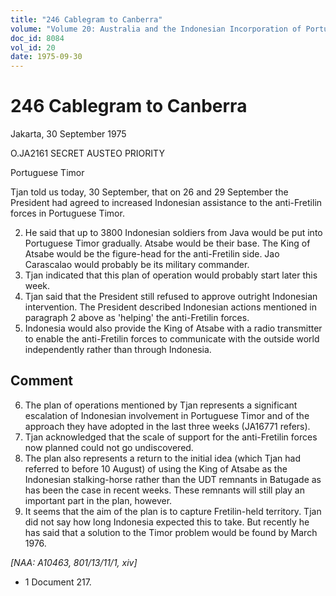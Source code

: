 ```yaml
---
title: "246 Cablegram to Canberra"
volume: "Volume 20: Australia and the Indonesian Incorporation of Portuguese Timor, 1974-1976"
doc_id: 8084
vol_id: 20
date: 1975-09-30
---
```


# 246 Cablegram to Canberra

Jakarta, 30 September 1975

O.JA2161 SECRET AUSTEO PRIORITY

Portuguese Timor

Tjan told us today, 30 September, that on 26 and 29 September the President had agreed to increased Indonesian assistance to the anti-Fretilin forces in Portuguese Timor.

  2. He said that up to 3800 Indonesian soldiers from Java would be put into Portuguese Timor gradually. Atsabe would be their base. The King of Atsabe would be the figure-head for the anti-Fretilin side. Jao Carascalao would probably be its military commander.
  3. Tjan indicated that this plan of operation would probably start later this week.
  4. Tjan said that the President still refused to approve outright Indonesian intervention. The President described Indonesian actions mentioned in paragraph 2 above as 'helping' the anti-Fretilin forces.
  5. Indonesia would also provide the King of Atsabe with a radio transmitter to enable the anti-Fretilin forces to communicate with the outside world independently rather than through Indonesia. 

## Comment

  6. The plan of operations mentioned by Tjan represents a significant escalation of Indonesian involvement in Portuguese Timor and of the approach they have adopted in the last three weeks (JA16771 refers).
  7. Tjan acknowledged that the scale of support for the anti-Fretilin forces now planned could not go undiscovered.
  8. The plan also represents a return to the initial idea (which Tjan had referred to before 10 August) of using the King of Atsabe as the Indonesian stalking-horse rather than the UDT remnants in Batugade as has been the case in recent weeks. These remnants will still play an important part in the plan, however.
  9. It seems that the aim of the plan is to capture Fretilin-held territory. Tjan did not say how long Indonesia expected this to take. But recently he has said that a solution to the Timor problem would be found by March 1976.



_[NAA: A10463, 801/13/11/1, xiv]_

  * 1 Document 217. 


